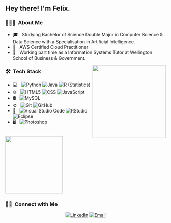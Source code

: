 <h2> Hey there! I'm Felix.</h2>

<h3> 👨🏻‍💻 &nbsp;About Me </h3>

- 🎓 &nbsp; Studying Bachelor of Science Double Major in Computer Science & Data Science with a Specialisation in Artificial Intelligence.
- 📜 &nbsp; AWS Certified Cloud Practitioner
- 💼 &nbsp; Working part time as a Information Systems Tutor at Wellington School of Business & Government.
<img align='right' src="https://media.giphy.com/media/M9gbBd9nbDrOTu1Mqx/giphy.gif" width="230">
<h3> 🛠 &nbsp;Tech Stack</h3>

- 💻 &nbsp;
  ![Python](https://img.shields.io/badge/-Python-333333?style=flat&logo=python)
  ![Java](https://img.shields.io/badge/-Java-333333?style=flat&logo=Java&logoColor=007396)
  ![R (Statistics)](https://img.shields.io/badge/-R-333333?style=flat&logo=R&logoColor=276DC3)
- 🌐 &nbsp;
  ![HTML5](https://img.shields.io/badge/-HTML5-333333?style=flat&logo=HTML5)
  ![CSS](https://img.shields.io/badge/-CSS-333333?style=flat&logo=CSS3&logoColor=1572B6)
  ![JavaScript](https://img.shields.io/badge/-JavaScript-333333?style=flat&logo=javascript)
- 🛢 &nbsp;
  ![MySQL](https://img.shields.io/badge/-MySQL-333333?style=flat&logo=mysql)
- ⚙️ &nbsp;
  ![Git](https://img.shields.io/badge/-Git-333333?style=flat&logo=git)
  ![GitHub](https://img.shields.io/badge/-GitHub-333333?style=flat&logo=github)
- 🔧 &nbsp;
  ![Visual Studio Code](https://img.shields.io/badge/-Visual%20Studio%20Code-333333?style=flat&logo=visual-studio-code&logoColor=007ACC)
  ![RStudio](https://img.shields.io/badge/-RStudio-333333?style=flat&logo=rstudio)
  ![Eclipse](https://img.shields.io/badge/-Eclipse-333333?style=flat&logo=eclipse-ide&logoColor=2C2255)
- 🖥 &nbsp;
  ![Photoshop](https://img.shields.io/badge/-Photoshop-333333?style=flat&logo=adobe-photoshop)

<br/>

<a href="https://github.com/AVS1508">
  <img height="180em" src="https://github-readme-stats.vercel.app/api?username=ngfelixxx&theme=buefy&show_icons=true" />
</a>

<br/>

<h3> 🤝🏻 &nbsp;Connect with Me </h3>

<p align="center">
<a href="https://www.linkedin.com/in/felix-ng-44a3b6172/"><img alt="LinkedIn" src="https://img.shields.io/badge/LinkedIn-Felix%20Ng-blue?style=flat-square&logo=linkedin"></a>
<a href="mailto:felixng2003@gmail.com"><img alt="Email" src="https://img.shields.io/badge/Email-felixng2003@gmail.com-blue?style=flat-square&logo=gmail"></a>
</p>
<!---
ngfelixxx/ngfelixxx is a ✨ special ✨ repository because its `README.md` (this file) appears on your GitHub profile.
You can click the Preview link to take a look at your changes.
--->
